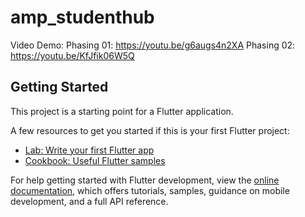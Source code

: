 # amp_studenthub

Video Demo:
Phasing 01: https://youtu.be/g6augs4n2XA
Phasing 02: https://youtu.be/KfJfik06W5Q

## Getting Started

This project is a starting point for a Flutter application.

A few resources to get you started if this is your first Flutter project:

- [Lab: Write your first Flutter app](https://docs.flutter.dev/get-started/codelab)
- [Cookbook: Useful Flutter samples](https://docs.flutter.dev/cookbook)

For help getting started with Flutter development, view the
[online documentation](https://docs.flutter.dev/), which offers tutorials,
samples, guidance on mobile development, and a full API reference.
